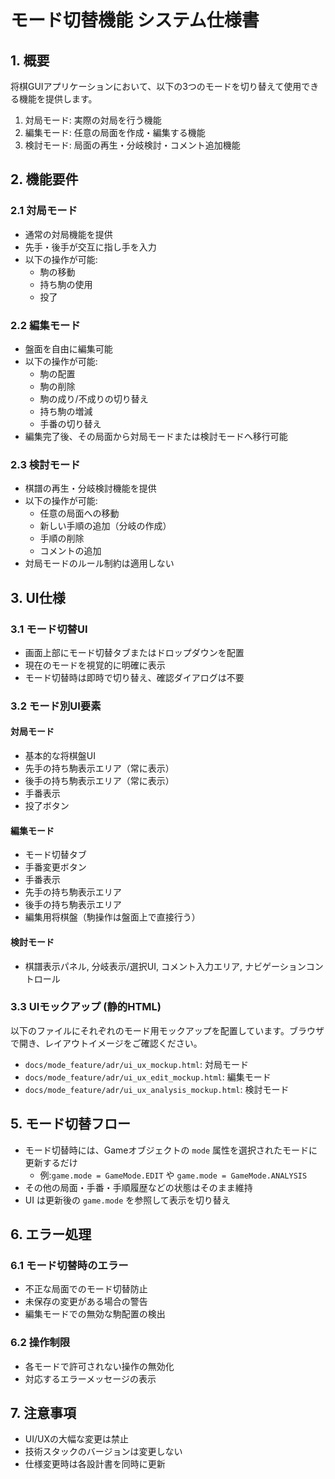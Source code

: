 # モード切替機能 システム仕様書

## 1. 概要
将棋GUIアプリケーションにおいて、以下の3つのモードを切り替えて使用できる機能を提供します。
1. 対局モード: 実際の対局を行う機能
2. 編集モード: 任意の局面を作成・編集する機能
3. 検討モード: 局面の再生・分岐検討・コメント追加機能

## 2. 機能要件

### 2.1 対局モード
- 通常の対局機能を提供
- 先手・後手が交互に指し手を入力
- 以下の操作が可能:
  - 駒の移動
  - 持ち駒の使用
  - 投了

### 2.2 編集モード
- 盤面を自由に編集可能
- 以下の操作が可能:
  - 駒の配置
  - 駒の削除
  - 駒の成り/不成りの切り替え
  - 持ち駒の増減
  - 手番の切り替え
- 編集完了後、その局面から対局モードまたは検討モードへ移行可能

### 2.3 検討モード
- 棋譜の再生・分岐検討機能を提供
- 以下の操作が可能:
  - 任意の局面への移動
  - 新しい手順の追加（分岐の作成）
  - 手順の削除
  - コメントの追加
- 対局モードのルール制約は適用しない

## 3. UI仕様

### 3.1 モード切替UI
- 画面上部にモード切替タブまたはドロップダウンを配置
- 現在のモードを視覚的に明確に表示
- モード切替時は即時で切り替え、確認ダイアログは不要

### 3.2 モード別UI要素

#### 対局モード
- 基本的な将棋盤UI
- 先手の持ち駒表示エリア（常に表示）
- 後手の持ち駒表示エリア（常に表示）
- 手番表示
- 投了ボタン

#### 編集モード
- モード切替タブ
- 手番変更ボタン
- 手番表示
- 先手の持ち駒表示エリア
- 後手の持ち駒表示エリア
- 編集用将棋盤（駒操作は盤面上で直接行う）

#### 検討モード
- 棋譜表示パネル, 分岐表示/選択UI, コメント入力エリア, ナビゲーションコントロール

### 3.3 UIモックアップ (静的HTML)
以下のファイルにそれぞれのモード用モックアップを配置しています。ブラウザで開き、レイアウトイメージをご確認ください。
- `docs/mode_feature/adr/ui_ux_mockup.html`: 対局モード
- `docs/mode_feature/adr/ui_ux_edit_mockup.html`: 編集モード
- `docs/mode_feature/adr/ui_ux_analysis_mockup.html`: 検討モード

## 5. モード切替フロー
- モード切替時には、Gameオブジェクトの `mode` 属性を選択されたモードに更新するだけ
  - 例:`game.mode = GameMode.EDIT` や `game.mode = GameMode.ANALYSIS`
- その他の局面・手番・手順履歴などの状態はそのまま維持
- UI は更新後の `game.mode` を参照して表示を切り替え

## 6. エラー処理

### 6.1 モード切替時のエラー
- 不正な局面でのモード切替防止
- 未保存の変更がある場合の警告
- 編集モードでの無効な駒配置の検出

### 6.2 操作制限
- 各モードで許可されない操作の無効化
- 対応するエラーメッセージの表示

## 7. 注意事項
- UI/UXの大幅な変更は禁止
- 技術スタックのバージョンは変更しない
- 仕様変更時は各設計書を同時に更新 